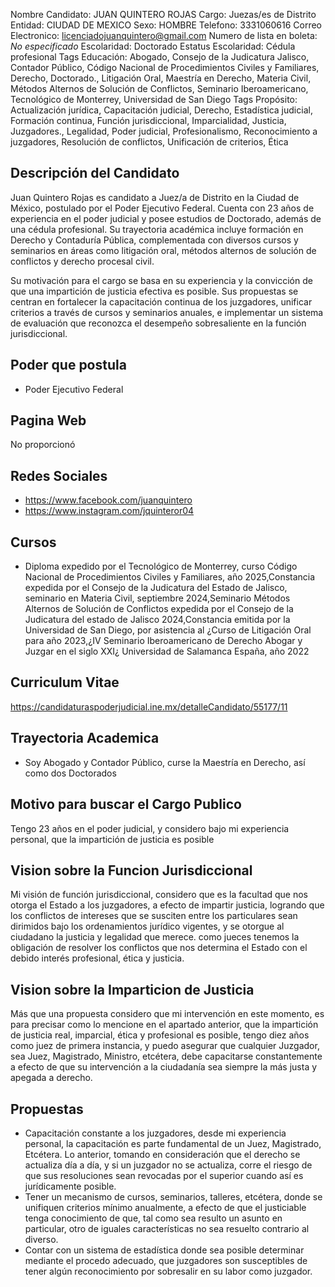 Nombre Candidato: JUAN QUINTERO ROJAS
Cargo: Juezas/es de Distrito
Entidad: CIUDAD DE MEXICO
Sexo: HOMBRE
Telefono: 3331060616
Correo Electronico: licenciadojuanquintero@gmail.com
Numero de lista en boleta: *No especificado*
Escolaridad: Doctorado
Estatus Escolaridad: Cédula profesional
Tags Educación: Abogado, Consejo de la Judicatura Jalisco, Contador Público, Código Nacional de Procedimientos Civiles y Familiares, Derecho, Doctorado., Litigación Oral, Maestría en Derecho, Materia Civil, Métodos Alternos de Solución de Conflictos, Seminario Iberoamericano, Tecnológico de Monterrey, Universidad de San Diego
Tags Propósito: Actualización jurídica, Capacitación judicial, Derecho, Estadística judicial, Formación continua, Función jurisdiccional, Imparcialidad, Justicia, Juzgadores., Legalidad, Poder judicial, Profesionalismo, Reconocimiento a juzgadores, Resolución de conflictos, Unificación de criterios, Ética


## Descripción del Candidato 

Juan Quintero Rojas es candidato a Juez/a de Distrito en la Ciudad de México, postulado por el Poder Ejecutivo Federal. Cuenta con 23 años de experiencia en el poder judicial y posee estudios de Doctorado, además de una cédula profesional. Su trayectoria académica incluye formación en Derecho y Contaduría Pública, complementada con diversos cursos y seminarios en áreas como litigación oral, métodos alternos de solución de conflictos y derecho procesal civil.

Su motivación para el cargo se basa en su experiencia y la convicción de que una impartición de justicia efectiva es posible. Sus propuestas se centran en fortalecer la capacitación continua de los juzgadores, unificar criterios a través de cursos y seminarios anuales, e implementar un sistema de evaluación que reconozca el desempeño sobresaliente en la función jurisdiccional.


## Poder que postula

- Poder Ejecutivo Federal


## Pagina Web

No proporcionó


## Redes Sociales

- https://www.facebook.com/juanquintero
- https://www.instagram.com/jquinteror04


## Cursos

- Diploma expedido por el Tecnológico de Monterrey, curso Código Nacional de Procedimientos Civiles y Familiares, año 2025,Constancia expedida por el Consejo de la Judicatura del Estado de Jalisco, seminario en Materia Civil, septiembre 2024,Seminario Métodos Alternos de Solución de Conflictos expedida por el Consejo de la Judicatura del estado de Jalisco 2024,Constancia emitida por la Universidad de San Diego, por asistencia al ¿Curso de Litigación Oral para  año 2023,¿IV Seminario Iberoamericano de Derecho Abogar y Juzgar en el siglo XXI¿ Universidad de Salamanca España, año 2022


## Curriculum Vitae

https://candidaturaspoderjudicial.ine.mx/detalleCandidato/55177/11


## Trayectoria Academica

- Soy Abogado y Contador Público, curse la Maestría en Derecho, así como dos Doctorados


## Motivo para buscar el Cargo Publico

Tengo 23 años en el poder judicial, y considero bajo mi experiencia personal, que la impartición de justicia es posible


## Vision sobre la Funcion Jurisdiccional

Mi visión de función jurisdiccional, considero que es la facultad que nos otorga el Estado a los juzgadores, a efecto de impartir justicia, logrando que los conflictos de intereses que se susciten entre los particulares sean dirimidos bajo los ordenamientos jurídico vigentes, y se otorgue al ciudadano la justicia y legalidad que merece. como jueces tenemos la obligación de resolver los conflictos que nos determina el Estado con el debido interés profesional, ética y justicia.


## Vision sobre la Imparticion de Justicia

Más que una propuesta considero que mi intervención en este momento, es para precisar como lo mencione en el apartado anterior, que la impartición de justicia real, imparcial, ética y profesional es posible, tengo diez años como juez de primera instancia, y puedo asegurar que cualquier Juzgador, sea Juez, Magistrado, Ministro, etcétera, debe capacitarse constantemente a efecto de que su intervención a la ciudadanía sea siempre la más justa y apegada a derecho.


## Propuestas

- Capacitación constante a los juzgadores, desde mi experiencia personal, la capacitación es parte fundamental de un Juez, Magistrado, Etcétera. Lo anterior, tomando en consideración que el derecho se actualiza día a día, y si un juzgador no se actualiza, corre el riesgo de que sus resoluciones sean revocadas por el superior cuando así es jurídicamente posible.
- Tener un mecanismo de cursos, seminarios, talleres, etcétera, donde se unifiquen criterios mínimo anualmente, a efecto de que el justiciable tenga conocimiento de que, tal como sea resulto un asunto en particular, otro de iguales características no sea resuelto contrario al diverso.
- Contar con un sistema de estadística donde sea posible determinar mediante el procedo adecuado, que juzgadores son susceptibles de tener algún reconocimiento por sobresalir en su labor como juzgador.

